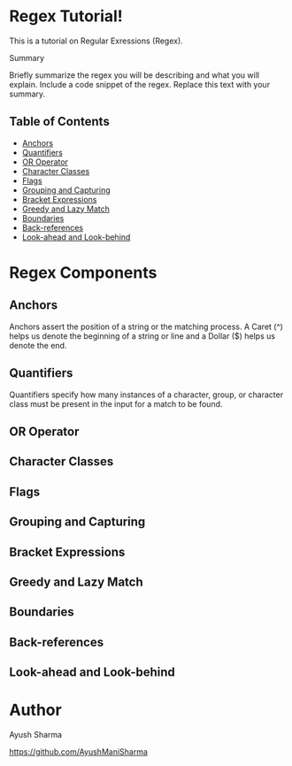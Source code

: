# Regex Tutorial!

This is a tutorial on Regular Exressions (Regex).

Summary

Briefly summarize the regex you will be describing and what you will explain. Include a code snippet of the regex. Replace this text with your summary.
## Table of Contents

   * [Anchors](##Anchors)
   * [Quantifiers]()
   * [OR Operator]()
   * [Character Classes]()
   * [Flags]()
   * [Grouping and Capturing]()
   * [Bracket Expressions]()
   * [Greedy and Lazy Match]()
   * [Boundaries]()
   * [Back-references]()
   * [Look-ahead and Look-behind]()

# Regex Components
## Anchors
Anchors assert the position of a string or the matching process. A Caret (^) helps us denote the beginning of a string or line and a Dollar ($) helps us denote the end.

## Quantifiers
Quantifiers specify how many instances of a character, group, or character class must be present in the input for a match to be found. 
## OR Operator
## Character Classes
## Flags
## Grouping and Capturing
## Bracket Expressions
## Greedy and Lazy Match
## Boundaries
## Back-references
## Look-ahead and Look-behind

# Author
Ayush Sharma

https://github.com/AyushManiSharma
